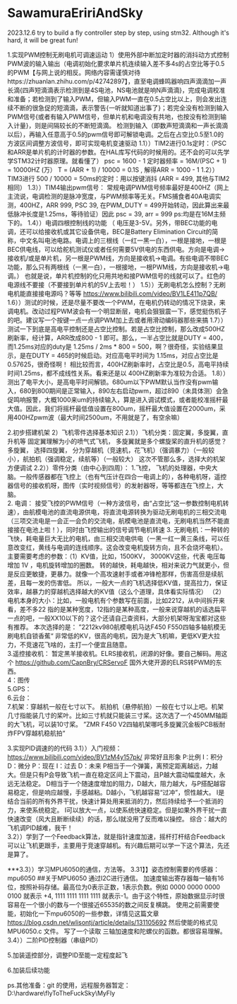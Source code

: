# SawamuraEririAndSky

2023.12.6 try to build a fly controller step by step, using stm32. Although it's hard, it will be great fun!

1.实现PWM控制无刷电机可调速运动
    1）使用外部中断加定时器的消抖动方式控制PWM波的输入输出（电调初始化要求单片机连续输入差不多4s的占空比等于0.5的PWM【与网上说的相反。网络内容需谨慎对待https://zhuanlan.zhihu.com/p/42742897】，直至电调蜂鸣器响四声滴滴加一声长滴{四声短滴滴表示检测到是4S电池，NS电池就是响N声滴滴}，完成电调校准和准备；若检测到了输入PWM，但输入PWM一直在0.5占空比以上，则会发出连续不断的很急促的短滴滴，表示警告{一听就知道出事了}；若完全没有检测到输入PWM信号{或者有输入PWM信号，但单片机和电调没有共地，也按没有检测到输入计量}，则是间隔较长的不断短滴滴。
    检测到输入（即数声短滴滴和一声长滴滴以后），再输入任意高于0.5的pwm信号即可解锁电调。之后在占空比0.5至1.0的方波区间调整方波信号，即可实现电机变速驱动
    1.1））TIM2进行0.1s定时：（PSC和ARR是单片机的计时器的参数。在HAL库写代码的时候用的。还不会的可以先学学STM32计时器原理。就看懂了） psc = 1600 - 1 定时器频率 = 16M/(PSC + 1) = 10000HZ (万） T = (ARR + 1) / 10000 = 0.1S , 解得ARR = 1000 - 1
    1.2））TIM3进行 500 / 10000 = 50ms的定时：用以按键消抖 (ARR = 499, 其他与TIM2相同）
    1.3））TIM4输出pwm信号： 常规电调PWM信号频率最好是400HZ（网上主流说，电调检测的是脉冲宽度，与PWM频率等无关。FMS捕食者40A电调实测，400HZ，ARR 999, PSC 39, 在PWM_DUTY = 499开始转动，因此算出来最低脉冲长度是1.25ms，等待验证）因此 psc = 39, arr = 999  ps:均是在16M主频下的。
    1.4））电调四根控制线的功能  （ 电压是3-5V。另外，带BEC功能的电调，还可以给接收机或其它设备供电，BEC是Battery Elimination Circuit的简称，中文名叫电池电路。电调上的三根线（一红一黑一白），一根是接地，一根是BEC供电线，可以给舵机测试仪或者任何需要5V供电的东西供电。方向是电调->接收机/或是单片机，另一根是PWM线，方向是接收机->电调。有些电调不带BEC功能，那么只有两根线（一黑一白），一根接地，一根PWM线，方向是接收机->电调。）  也就是说，单片机控制的化只用共地和接PWM信号的线就可以了。红色的电源线不要接（不要接到单片机的5V上去啦！）
    1.5））无刷电机怎么控制？无刷电机能直接接电源吗？等等 https://www.bilibili.com/video/BV1LE411p7QB/
    1.6））测试的时候，还是尽量不要改一个PWM，在电机仍转动的情况下烧录，来调电机。改动过程PWM波会有一个明显断层，电机会狠狠震一下，感觉挺伤机子的吧。建议写一个按键一点一点调PWM加上去或者用滑动编码器那些来搞
    1.7））测试一下到底是高电平控制还是占空比控制。若是占空比控制，那么改成500HZ刷新率，经计算，ARR改成800 - 1 即可。那么，一半占空比就是DUTY = 400，而1.25ms对应的duty是 1.25ms / 2ms * 800 = 500，啊？很奇怪，实验结果显示，是在DUTY = 465的时候启动。对应高电平时间为 1.15ms，对应占空比是 0.57625，很奇怪啊！  相比较而言，400HZ刷新率时，占空比是0.5，高电平持续时间1.25ms，都不成线性关系。看来还是以 400HZ刷新率为准较为合适。
    1.8））测出了电平大小，是高电平时间解锁。680um以下PWM默认当作没有pwm输入，680到800期间是正常输入，890左右启动pwm，超过890（未具体测）会急促鸣响报警，大概1000来um的持续输入，算是进入调试模式，或者能校准摇杆最大值。因此，我们将摇杆最低值设置在800um，摇杆最大值设置在2000um，采用400HZpwm波（最大时间2500um，不用就是了，有空余嘛）

2.初步搭建机架
    2）飞机零件选择基本知识
    2.1））飞机分类：固定翼，多旋翼，直升机等     固定翼理解为小的喷气式飞机，  多旋翼就是多个螺旋桨的直升机的感觉？    多旋翼，  选择四旋翼，  分为穿越机（竞速机，花飞机）（强调暴力）（一般较小），航拍机（强调稳定，续航等）（一般较大）    这次不管那么多，选择大的机架方便调试
    2.2））零件分类（由中心到四周）：  1.飞控， 飞机的处理器，中央大脑。一般传感器都在飞控上（也有气压计在四合一电调上的），各种电机呀，遥控器信号的接收机呀，图传（实时视频信号）的发射器呀，等等都连在飞控上，大脑。    
        2. 电调： 接受飞控的PWM信号（一种方波信号，由“占空比”这一参数控制电机转速），由航模电池的直流电源供电，将直流电源转换为驱动无刷电机的三相交流电 （三项交流电是一会正一会负的交流电，航模电池是直流电，无刷电机当然不能直接接在电池上啦！），同时由飞控输出的信号调节电机转速     3. 无刷电机：一种转的飞快，耗电量巨大无比的电机，由三相交流电供电（一黑一红一黄三条线，可以任意改变红，黄线与电调的连线顺序。这会改变电机旋转方向，且不会烧坏电机）。  主要需要考虑的参数：（1）KV值，比如，1500KV，  3000KV这些，代表  电压每增加  1V  ，电机旋转增加的圈数。   转的越快，耗电越快，相对来说力气就更小，但是反应更敏捷，更暴力。就像一个高攻速射手或者冲锋枪那样，伤害高但是续航差，且每一发的伤害低。    所以，一般大一点的飞机选择低KV值，提高拉力，保证效率，越暴力的穿越机选择越大的KV值（这么个道理，具体看实际情况）   （2）电机本身的大小：比如，一般电机有个参数写在前面，比如2212，从中间拆开来看，差不多22 指的是某种宽度，12指的是某种高度，一般来说穿越机的话选扁平一点的吧，一般XX10以下的？这个还请自己查资料，大部分机架呀淘宝都对这些有推荐。     本次选择的是： ”2212kv980航模电机马达F450 F550四轴多轴航模无刷电机自锁香蕉“         非常低的KV，很高的电机，因为是大飞机嘛，更低KV更大拉力，不竞速花飞啥的，主打一个便宜且随意。       
        3.遥控接收机：    暂定黑羊接收机。ELRS接收机，闭源的好像。要自己解码。用这个  https://github.com/CapnBry/CRServoF  国外大佬开源的ELRS转PWM的东西。            
        4：图传         
        5.GPS：         
        6.云台：       
        7.机架：穿越机一般在七寸以下。  航拍机（悬停航拍）一般在七寸以上吧。机架几寸指能装几寸的桨叶。比如三寸机就只能装三寸桨。这次选了一个450MM轴距的大飞机，可以装10寸桨。  ”ZMR F450 V2四轴机架哪吒多旋翼沉金板PCB板耐炸FPV穿越机稳航拍“

3.实现PID调速的的代码
    3.1））入门视频：https://www.bilibili.com/video/BV1zM4y157pk/  非常好且形象    P:比例 I：积分 D：微分   P：现在  I：过去  D：未来       P相当于一个弹簧，离预定距离越远，力越大。但是只有P会导致飞机一直在稳定区间上下震动，且P越大震动幅度越大，永远无法稳定。    D相当于一个随速度增加的阻力，D越大，阻力越大，与P搭配越容易稳定，但是响应越慢，手感越粘。D越小，飞机越容易“过冲”，惯性越大。 I是结合当前的所有外界干扰，快速计算处用来抵消的力，然后持续给予一个抵消的力，来使系统稳定。 I可以放大一点，以使系统快速稳定。但是如果外界干扰一直快速改变（风大且断断续续）的话，那么I就没用了反而难以操控。      综合：越大的飞机调PID越难，我干！  
    3.2））学到了一个Feedback算法，就是指针速度加速，摇杆打杆结合Feedback可以让飞机更跟手，主要用于竞速穿越机。有兴趣后期可以学一下这个算法，先还是算了。

***3.3））学习MPU6050的通信，方法等。
    3.31】】姿态控制需要的传感器： mpu6050
    ##关于MPU6050
    通过I2C进行通信。
    加速度输出寄存器每一轴有16位，按照补码存储。最高位为0表示正数，1表示负数。例如 0000 0000 0000 0100 就表示 +4, 1111 1111 1111 1111 就表示-1。由于这个特性，原始数据显示时很容易在一个很小的数与一个很接近65535的数之间反复横跳。    使用之前需要使能，初始化一下mpu6050的一些参数，详情见这篇文章 https://blog.csdn.net/wlisontj/article/details/131105692  然后使能的格式见 MPU6050.c 文件。 写了一个读取 三轴加速度和陀螺仪的函数。都很容易理解。
    3.4））二阶PID控制器（串级PID）



5.加装遥控部分，调整PID至能一定程度起飞    

6.加装后续功能

ps.其他准备：git 的使用，远程服务器暂定：D:\hardware\flyToTheFuckSky\MyFly

